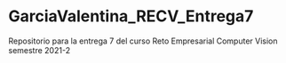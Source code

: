 # GarciaValentina_RECV_Entrega7
Repositorio para la entrega 7 del curso Reto Empresarial Computer Vision semestre 2021-2
